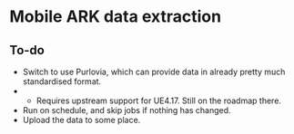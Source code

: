 # Mobile ARK data extraction
## To-do
* Switch to use Purlovia, which can provide data in already pretty much standardised format.
* * Requires upstream support for UE4.17. Still on the roadmap there.
* Run on schedule, and skip jobs if nothing has changed.
* Upload the data to some place.